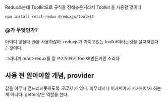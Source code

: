 Redux쓰는데 Toolkit으로 규칙을 정해놓은거라서 Toolkit 을 사용할 것이다

```bash
npm install react-redux @reduxjs/toolkit
```

### @가 무엇인가?
아이디 넣을때 @을 사용하잖아.
reduxjs가 가지고있는 toolkit이라는것을 설치하겠다는것이다.

그러니까 react-redux를 잘 쓰기위해서 toolkit만든거란 소리다


## 사용 전 알아야할 개념, provider

값을 아무나 건드리지못하도록 *공급자* 가 있다.
아무데서나 이거써야지 저거써야지 하는게 아니다.
getter같은 역할을 한다.


